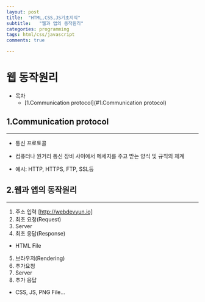 ```yaml
---
layout: post
title:  "HTML,CSS,JS기초지식"
subtitle:   "웹과 앱의 동작원리"
categories: programming
tags: html/css/javascript
comments: true

---
```



# 웹 동작원리

- 목차
    - [1.Communication protocol](#1.Communication protocol)


## 1.Communication protocol
---
- 통신 프로토콜
+ 컴퓨터나 원거리 통신 장비 사이에서 메세지를 주고 받는 양식 및 규칙의 체계
- 예시: HTTP, HTTPS, FTP, SSL등

## 2.웹과 앱의 동작원리
---
1. 주소 입력 [http://webdevyun.io]
2. 최초 요청(Request)
3. Server
4. 최초 응답(Response)
 - HTML File
5. 브라우저(Rendering)
6. 추가요청 
7. Server 
8. 추가 응답
 - CSS, JS, PNG File...
 
 


